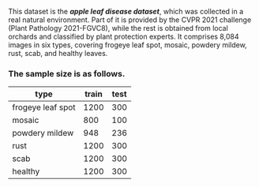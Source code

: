 This dataset is the ***apple leaf disease dataset***, which was
collected in a real natural environment. Part of it is provided
by the CVPR 2021 challenge (Plant Pathology 2021-FGVC8),
while the rest is obtained from local orchards and classified
by plant protection experts. It comprises 8,084 images in six
types, covering frogeye leaf spot, mosaic, powdery mildew,
rust, scab, and healthy leaves. 

### The sample size is as follows.

type | train  | test
---- | ----- | ------  
frogeye leaf spot|1200|300
mosaic|800|100 
powdery mildew|948|236
rust|1200|300
scab|1200|300
healthy|1200|300
